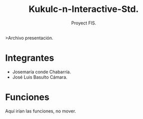 <h1 align="center">
Kukulc-n-Interactive-Std.
</h1>
<div align="center">
Proyect FIS.

</div>

<a name="top"></a>

<br/>
>Archivo presentación.

# Integrantes

- Josemaría conde Chabarría.
- José Luis Basulto Cámara.
  
# Funciones

Aquí irían las funciones, no mover.

</div>
